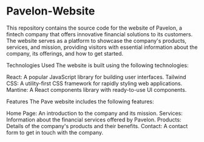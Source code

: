 # Pavelon-Website
This repository contains the source code for the website of Pavelon, a fintech company that offers innovative financial solutions to its customers. The website serves as a platform to showcase the company's products, services, and mission, providing visitors with essential information about the company, its offerings, and how to get started.

Technologies Used
The website is built using the following technologies:

React: A popular JavaScript library for building user interfaces.
Tailwind CSS: A utility-first CSS framework for rapidly styling web applications.
Mantine: A React components library with ready-to-use UI components.

Features
The Pave website includes the following features:

Home Page: An introduction to the company and its mission.
Services: Information about the financial services offered by Pavelon.
Products: Details of the company's products and their benefits.
Contact: A contact form to get in touch with the company.
